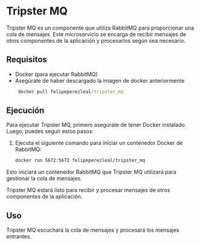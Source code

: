 # Tripster MQ

Tripster MQ es un componente que utiliza RabbitMQ para proporcionar una cola de mensajes. Este microservicio se encarga de recibir mensajes de otros componentes de la aplicación y procesarlos según sea necesario.

## Requisitos

- Docker (para ejecutar RabbitMQ)
- Asegúrate de haber descargado la imagen de docker anteriormente
  ```cmd
   docker pull felipeperezleal/tripster_mq
  ```

## Ejecución

Para ejecutar Tripster MQ, primero asegúrate de tener Docker instalado. Luego, puedes seguir estos pasos:

1. Ejecuta el siguiente comando para iniciar un contenedor Docker de RabbitMQ:

   ```bash
   docker run 5672:5672 felipeperezleal/tripster_mq
   ```

Esto iniciará un contenedor RabbitMQ que Tripster MQ utilizará para gestionar la cola de mensajes.

Tripster MQ estará listo para recibir y procesar mensajes de otros componentes de la aplicación.

## Uso
Tripster MQ escuchará la cola de mensajes y procesará los mensajes entrantes.
